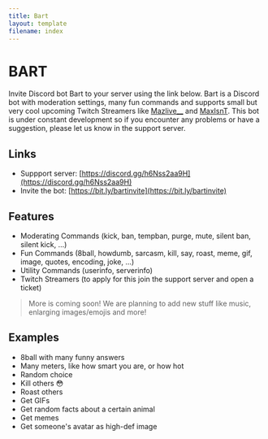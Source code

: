 ```yaml
---
title: Bart
layout: template
filename: index
--- 
```


# BART
Invite Discord bot Bart to your server using the link below.
Bart is a Discord bot with moderation settings, many fun commands and supports small but very cool upcoming Twitch Streamers like [Mazlive__](https://twitch.tv/mazlive__) and [MaxIsnT](https://twitch.tv/maxisnt).
This bot is under constant development so if you encounter any problems or have a suggestion, please let us know in the support server.

## Links
- Suppport server: [https://discord.gg/h6Nss2aa9H](https://discord.gg/h6Nss2aa9H)
- Invite the bot: [https://bit.ly/bartinvite](https://bit.ly/bartinvite)

## Features
- Moderating Commands (kick, ban, tempban, purge, mute, silent ban, silent kick, ...)
- Fun Commands (8ball, howdumb, sarcasm, kill, say, roast, meme, gif, image, quotes, encoding, joke, ...)
- Utility Commands (userinfo, serverinfo)
- Twitch Streamers (to apply for this join the support server and open a ticket)
> More is coming soon! We are planning to add new stuff like music, enlarging images/emojis and more!

## Examples
- 8ball with many funny answers
- Many meters, like how smart you are, or how hot
- Random choice
- Kill others 😳
- Roast others
- Get GIFs 
- Get random facts about a certain animal
- Get memes
- Get someone's avatar as high-def image
